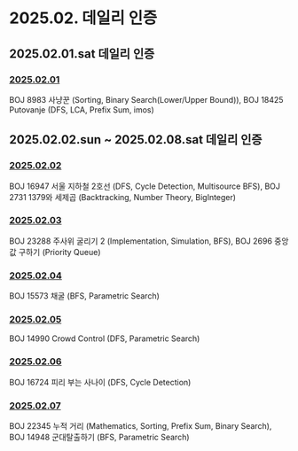 # 2025.02. 데일리 인증

## 2025.02.01.sat 데일리 인증

### [2025.02.01](https://github.com/jwelyl/daily_certification/blob/main/2024/02/01/25_02_01_daily_certification.md)
BOJ 8983 사냥꾼 (Sorting, Binary Search(Lower/Upper Bound)), BOJ 18425 Putovanje (DFS, LCA, Prefix Sum, imos)

## 2025.02.02.sun ~ 2025.02.08.sat 데일리 인증

### [2025.02.02](https://github.com/jwelyl/daily_certification/blob/main/2024/02/02/25_02_02_daily_certification.md)
BOJ 16947 서울 지하철 2호선 (DFS, Cycle Detection, Multisource BFS), BOJ 2731 1379와 세제곱 (Backtracking, Number Theory, BigInteger)

### [2025.02.03](https://github.com/jwelyl/daily_certification/blob/main/2024/02/03/25_02_03_daily_certification.md)
BOJ 23288 주사위 굴리기 2 (Implementation, Simulation, BFS), BOJ 2696 중앙값 구하기 (Priority Queue)

### [2025.02.04](https://github.com/jwelyl/daily_certification/blob/main/2024/02/04/25_02_04_daily_certification.md)
BOJ 15573 채굴 (BFS, Parametric Search)

### [2025.02.05](https://github.com/jwelyl/daily_certification/blob/main/2024/02/05/25_02_05_daily_certification.md)
BOJ 14990 Crowd Control (DFS, Parametric Search)

### [2025.02.06](https://github.com/jwelyl/daily_certification/blob/main/2024/02/06/25_02_06_daily_certification.md)
BOJ 16724 피리 부는 사나이 (DFS, Cycle Detection)

### [2025.02.07](https://github.com/jwelyl/daily_certification/blob/main/2024/02/07/25_02_07_daily_certification.md)
BOJ 22345 누적 거리 (Mathematics, Sorting, Prefix Sum, Binary Search), BOJ 14948 군대탈출하기 (BFS, Parametric Search)